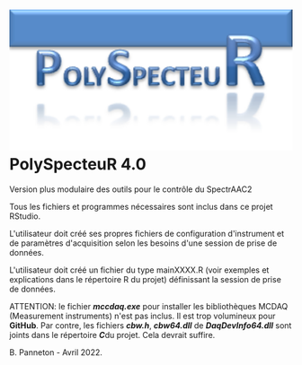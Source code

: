 # <img src="PolySpecteuR_Logo.png" width="751"/>PolySpecteuR 4.0

Version plus modulaire des outils pour le contrôle du SpectrAAC2

Tous les fichiers et programmes nécessaires sont inclus dans ce projet RStudio.

L'utilisateur doit créé ses propres fichiers de configuration d'instrument et de paramètres d'acquisition selon les besoins d'une session de prise de données.

L'utilisateur doit créé un fichier du type mainXXXX.R (voir exemples et explications dans le répertoire R du projet) définissant la session de prise de données.

ATTENTION: le fichier ***mccdaq.exe*** pour installer les bibliothèques MCDAQ (Measurement instruments) n'est pas inclus. Il est trop volumineux pour **GitHub**. Par contre, les fichiers ***cbw.h***, ***cbw64.dll*** de ***DaqDevInfo64.dll*** sont joints dans le répertoire ***C***du projet. Cela devrait suffire.

B. Panneton - Avril 2022.
